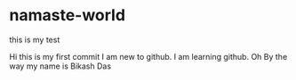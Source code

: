 # namaste-world
this is my test

Hi this is my first commit 
I am new to github. I am learning github.
Oh By the way my name is Bikash Das

